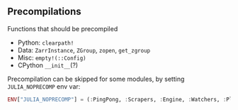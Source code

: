 ## Precompilations

Functions that should be precompiled

- Python: `clearpath!`
- Data: `ZarrInstance`, `ZGroup`, `zopen`, `get_zgroup`
- Misc: `empty!(::Config)`
- CPython `__init__`(?)

Precompilation can be skipped for some modules, by setting `JULIA_NOPRECOMP` env var:

```julia
ENV["JULIA_NOPRECOMP"] = (:PingPong, :Scrapers, :Engine, :Watchers, :Plotting, :Stats)
```

